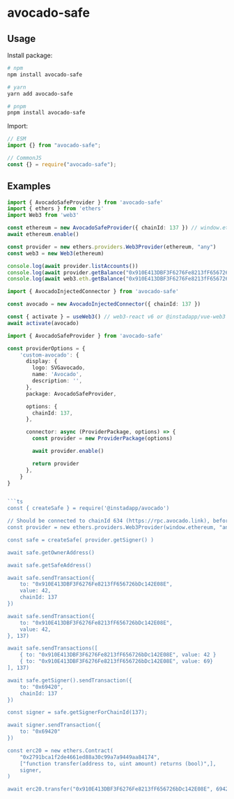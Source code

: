 # avocado-safe

## Usage
Install package:

```sh
# npm
npm install avocado-safe

# yarn
yarn add avocado-safe

# pnpm
pnpm install avocado-safe
```

Import:

```js
// ESM
import {} from "avocado-safe";

// CommonJS
const {} = require("avocado-safe");
```


## Examples

```ts
import { AvocadoSafeProvider } from 'avocado-safe'
import { ethers } from 'ethers'
import Web3 from 'web3'

const ethereum = new AvocadoSafeProvider({ chainId: 137 }) // window.etherem
await ethereum.enable()

const provider = new ethers.providers.Web3Provider(ethereum, "any")
const web3 = new Web3(ethereum)

console.log(await provider.listAccounts())
console.log(await provider.getBalance("0x910E413DBF3F6276Fe8213fF656726bDc142E08E"))
console.log(await web3.eth.getBalance("0x910E413DBF3F6276Fe8213fF656726bDc142E08E"))
```


```ts
import { AvocadoInjectedConnector } from 'avocado-safe'

const avocado = new AvocadoInjectedConnector({ chainId: 137 })

const { activate } = useWeb3() // web3-react v6 or @instadapp/vue-web3
await activate(avocado)
```

```ts
import { AvocadoSafeProvider } from 'avocado-safe'

const providerOptions = {
    'custom-avocado': {
      display: {
        logo: SVGavocado,
        name: 'Avocado',
        description: '',
      },
      package: AvocadoSafeProvider,

      options: {
        chainId: 137,
      },

      connector: async (ProviderPackage, options) => {
        const provider = new ProviderPackage(options)

        await provider.enable()

        return provider
      },
    }
}


```ts
const { createSafe } = require('@instadapp/avocado')

// Should be connected to chainId 634 (https://rpc.avocado.link), before doing any transaction
const provider = new ethers.providers.Web3Provider(window.ethereum, "any")

const safe = createSafe( provider.getSigner() )

await safe.getOwnerAddress()

await safe.getSafeAddress()

await safe.sendTransaction({
    to: "0x910E413DBF3F6276Fe8213fF656726bDc142E08E",
    value: 42,
    chainId: 137
})

await safe.sendTransaction({
    to: "0x910E413DBF3F6276Fe8213fF656726bDc142E08E",
    value: 42,
}, 137)

await safe.sendTransactions([
    { to: "0x910E413DBF3F6276Fe8213fF656726bDc142E08E", value: 42 }
    { to: "0x910E413DBF3F6276Fe8213fF656726bDc142E08E", value: 69}
], 137)

await safe.getSigner().sendTransaction({
    to: "0x69420",
    chainId: 137
})

const signer = safe.getSignerForChainId(137);

await signer.sendTransaction({
    to: "0x69420"
})

const erc20 = new ethers.Contract(
    "0x2791bca1f2de4661ed88a30c99a7a9449aa84174",
    ["function transfer(address to, uint amount) returns (bool)",],
    signer,
)

await erc20.transfer("0x910E413DBF3F6276Fe8213fF656726bDc142E08E", 69420)
```